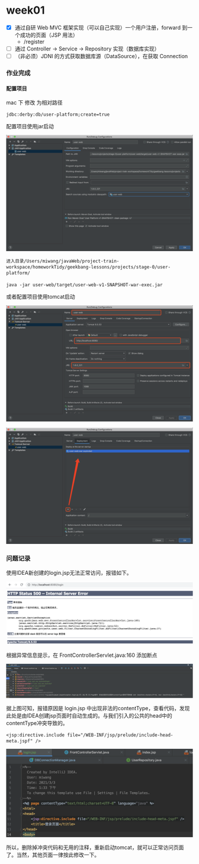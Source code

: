 # week01

- [x] 通过自研 Web MVC 框架实现（可以自己实现）一个用户注册，forward 到一个成功的页面（JSP 用法）
    - /register
- [ ] 通过 Controller -> Service -> Repository 实现（数据库实现）
- [ ] （非必须）JDNI 的方式获取数据库源（DataSource），在获取 Connection

### 作业完成

#### 配置项目

mac 下 修改 为相对路径

```
jdbc:derby:db/user-platform;create=true
```

配置项目使用jar启动

![image-20210303143517385](picture/week01/image-20210303143517385.png)

```
进入目录/Users/miwang/javaWeb/project-train-workspace/homeworkTidy/geekbang-lessons/projects/stage-0/user-platform/

java -jar user-web/target/user-web-v1-SNAPSHOT-war-exec.jar
```

或者配置项目使用tomcat启动

![image-20210303154938510](picture/week01/image-20210303154938510.png)

![image-20210303155013206](picture/week01/image-20210303155013206.png)



### 问题记录

使用IDEA新创建的login.jsp无法正常访问，报错如下。

![image-20210303155214120](picture/week01/image-20210303155214120.png)

根据异常信息提示，在 FrontControllerServlet.java:160 添加断点

![image-20210303152336891](picture/week01/image-20210303152336891.png)

据上图可知，报错原因是 login.jsp 中出现非法的contentType，查看代码，发现此处是由IDEA创建jsp页面时自动生成的。与我们引入的公共的head中的contentType冲突导致的。

```
<jsp:directive.include file="/WEB-INF/jsp/prelude/include-head-meta.jspf" />
```

![image-20210303152240192](picture/week01/image-20210303152240192.png)

所以，删除掉冲突代码和无用的注释，重新启动tomcat，就可以正常访问页面了。当然，其他页面一律按此修改一下。

